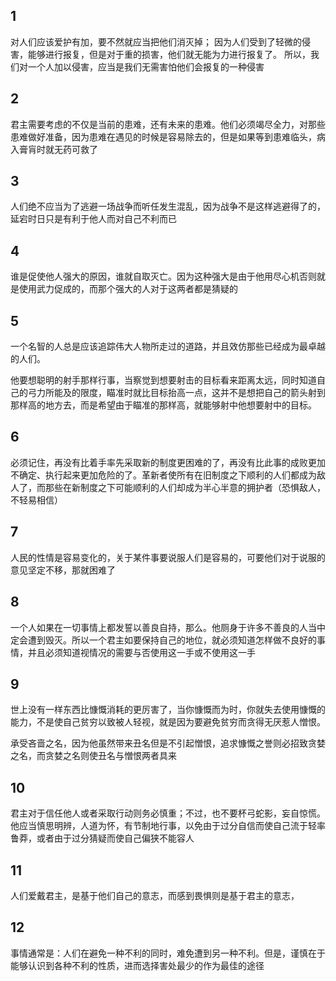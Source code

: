 ## 1
对人们应该爱护有加，要不然就应当把他们消灭掉；
因为人们受到了轻微的侵害，能够进行报复，但是对于重的损害，他们就无能为力进行报复了。
所以，我们对一个人加以侵害，应当是我们无需害怕他们会报复的一种侵害

## 2
君主需要考虑的不仅是当前的患难，还有未来的患难。他们必须竭尽全力，对那些患难做好准备，因为患难在遇见的时候是容易除去的，但是如果等到患难临头，病入膏肓时就无药可救了

## 3
人们绝不应当为了逃避一场战争而听任发生混乱，因为战争不是这样逃避得了的，延宕时日只是有利于他人而对自己不利而已
## 4
谁是促使他人强大的原因，谁就自取灭亡。因为这种强大是由于他用尽心机否则就是使用武力促成的，而那个强大的人对于这两者都是猜疑的
## 5
一个名智的人总是应该追踪伟大人物所走过的道路，并且效仿那些已经成为最卓越的人们。

他要想聪明的射手那样行事，当察觉到想要射击的目标看来距离太远，同时知道自己的弓力所能及的限度，瞄准时就比目标抬高一点，这并不是想把自己的箭头射到那样高的地方去，而是希望由于瞄准的那样高，就能够射中他想要射中的目标。
## 6
必须记住，再没有比着手率先采取新的制度更困难的了，再没有比此事的成败更加不确定、执行起来更加危险的了。革新者使所有在旧制度之下顺利的人们都成为敌人了，而那些在新制度之下可能顺利的人们却成为半心半意的拥护者（恐惧敌人，不轻易相信）
## 7
人民的性情是容易变化的，关于某件事要说服人们是容易的，可要他们对于说服的意见坚定不移，那就困难了
## 8
一个人如果在一切事情上都发誓以善良自持，那么。他厕身于许多不善良的人当中定会遭到毁灭。所以一个君主如要保持自己的地位，就必须知道怎样做不良好的事情，并且必须知道视情况的需要与否使用这一手或不使用这一手
## 9 
世上没有一样东西比慷慨消耗的更厉害了，当你慷慨而为时，你就失去使用慷慨的能力，不是使自己贫穷以致被人轻视，就是因为要避免贫穷而贪得无厌惹人憎恨。

承受吝啬之名，因为他虽然带来丑名但是不引起憎恨，追求慷慨之誉则必招致贪婪之名，而贪婪之名则使丑名与憎恨两者具来
## 10
君主对于信任他人或者采取行动则务必慎重；不过，也不要杯弓蛇影，妄自惊慌。他应当慎思明辨，人道为怀，有节制地行事，以免由于过分自信而使自己流于轻率鲁莽，或者由于过分猜疑而使自己偏狭不能容人
## 11
人们爱戴君主，是基于他们自己的意志，而感到畏惧则是基于君主的意志，

## 12 
事情通常是：人们在避免一种不利的同时，难免遭到另一种不利。但是，谨慎在于能够认识到各种不利的性质，进而选择害处最少的作为最佳的途径
